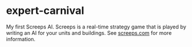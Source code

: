 # expert-carnival
My first Screeps AI.
Screeps is a real-time strategy game that is played by writing an AI for your units and buildings.
See [screeps.com](https://screeps.com) for more information.
